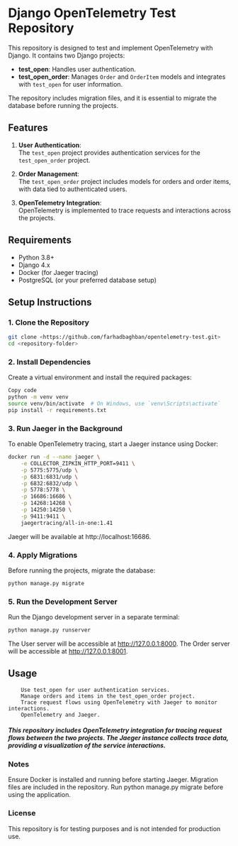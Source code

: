# Django OpenTelemetry Test Repository

This repository is designed to test and implement OpenTelemetry with Django. It contains two Django projects:  

- **test_open**: Handles user authentication.  
- **test_open_order**: Manages `Order` and `OrderItem` models and integrates with `test_open` for user information.  

The repository includes migration files, and it is essential to migrate the database before running the projects.

## Features

1. **User Authentication**:  
   The `test_open` project provides authentication services for the `test_open_order` project.  

2. **Order Management**:  
   The `test_open_order` project includes models for orders and order items, with data tied to authenticated users.

3. **OpenTelemetry Integration**:  
   OpenTelemetry is implemented to trace requests and interactions across the projects.

## Requirements

- Python 3.8+  
- Django 4.x  
- Docker (for Jaeger tracing)  
- PostgreSQL (or your preferred database setup)  

## Setup Instructions

### 1. Clone the Repository

```bash
git clone <https://github.com/farhadbaghban/opentelemetry-test.git>
cd <repository-folder>
```
### 2. Install Dependencies
Create a virtual environment and install the required packages:

```bash
Copy code
python -m venv venv
source venv/bin/activate  # On Windows, use `venv\Scripts\activate`
pip install -r requirements.txt
```
### 3. Run Jaeger in the Background
To enable OpenTelemetry tracing, start a Jaeger instance using Docker:

```bash
docker run -d --name jaeger \
    -e COLLECTOR_ZIPKIN_HTTP_PORT=9411 \
    -p 5775:5775/udp \
    -p 6831:6831/udp \
    -p 6832:6832/udp \
    -p 5778:5778 \
    -p 16686:16686 \
    -p 14268:14268 \
    -p 14250:14250 \
    -p 9411:9411 \
    jaegertracing/all-in-one:1.41
```
Jaeger will be available at http://localhost:16686.

### 4. Apply Migrations
Before running the projects, migrate the database:

```bash
python manage.py migrate
```

### 5. Run the Development Server
Run the Django development server in a separate terminal:

```bash
python manage.py runserver
```
The User server will be accessible at http://127.0.0.1:8000.
The Order server will be accessible at http://127.0.0.1:8001.

## Usage
        Use test_open for user authentication services.
        Manage orders and items in the test_open_order project.
        Trace request flows using OpenTelemetry with Jaeger to monitor interactions.
        OpenTelemetry and Jaeger.

##### This repository includes OpenTelemetry integration for tracing request flows between the two projects. The Jaeger instance collects trace data, providing a visualization of the service interactions.

### Notes
Ensure Docker is installed and running before starting Jaeger.
Migration files are included in the repository. Run python manage.py migrate before using the application.

### License
This repository is for testing purposes and is not intended for production use.
